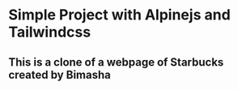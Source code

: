# Simple Project with Alpinejs and Tailwindcss
## This is a clone of a webpage of Starbucks created by Bimasha
